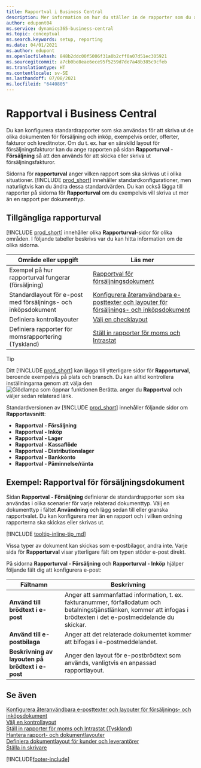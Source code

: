 ```yaml
---
title: Rapportval i Business Central
description: Mer information om hur du ställer in de rapporter som du använder för att skriva ut olika typer av dokument i Business Central.
author: edupont04
ms.service: dynamics365-business-central
ms.topic: conceptual
ms.search.keywords: setup, reporting
ms.date: 04/01/2021
ms.author: edupont
ms.openlocfilehash: 848b2ddc00f5006f31a0b2cff0a07d51ec305921
ms.sourcegitcommit: a7cb0be8eae6ece95f5259d7de7a48b385c9cfeb
ms.translationtype: HT
ms.contentlocale: sv-SE
ms.lasthandoff: 07/08/2021
ms.locfileid: "6440805"
---
```

# <a name="report-selection-in-business-central"></a>Rapportval i Business Central

Du kan konfigurera standardrapporter som ska användas för att skriva ut de olika dokumenten för försäljning och inköp, exempelvis order, offerter, fakturor och kreditnotor. Om du t. ex. har en särskild layout för försäljningsfakturor kan du ange rapporten på sidan **Rapporturval - Försäljning** så att den används för att skicka eller skriva ut försäljningsfakturor.  

Sidorna för **rapporturval** anger vilken rapport som ska skrivas ut i olika situationer. [!INCLUDE [prod_short](includes/prod_short.md)] innehåller standardkonfigurationer, men naturligtvis kan du ändra dessa standardvärden. Du kan också lägga till rapporter på sidorna för **Rapporturval** om du exempelvis vill skriva ut mer än en rapport per dokumenttyp.  

## <a name="available-report-selections"></a>Tillgängliga rapporturval

[!INCLUDE [prod_short](includes/prod_short.md)] innehåller olika **Rapporturval**-sidor för olika områden. I följande tabeller beskrivs var du kan hitta information om de olika sidorna.  

|Område eller uppgift  |Läs mer|
|--------------|----------|
|Exempel på hur rapporturval fungerar (försäljning)|[Rapportval för försäljningsdokument](#example-report-selection-for-sales-documents)|
|Standardlayout för e-post med försäljnings- och inköpsdokument  |[Konfigurera återanvändbara e-posttexter och layouter för försäljnings- och inköpsdokument](admin-how-setup-email.md#set-up-reusable-email-texts-and-layouts-for-sales-and-purchase-documents) |
|Definiera kontrollayouter     |[Välj en checklayout](finance-how-define-check-layouts.md) |
|Definiera rapporter för momsrapportering (Tyskland)|[Ställ in rapporter för moms och Intrastat](LocalFunctionality/Germany/how-to-set-up-reports-for-vat-and-intrastat.md) |

> [!TIP]
> Ditt [!INCLUDE [prod_short](includes/prod_short.md)] kan lägga till ytterligare sidor för **Rapporturval**, beroende exempelvis på plats och bransch. Du kan alltid kontrollera inställningarna genom att välja den ![Glödlampa som öppnar funktionen Berätta.](media/ui-search/search_small.png "Berätta för mig vad du vill göra") anger du **Rapportval** och väljer sedan relaterad länk.

Standardversionen av [!INCLUDE [prod_short](includes/prod_short.md)] innehåller följande sidor om **Rapportavsnitt**:

* **Rapportval - Försäljning**  
* **Rapportval - Inköp**  
* **Rapportval - Lager**  
* **Rapportval - Kassaflöde**  
* **Rapportval - Distributionslager**  
* **Rapportval - Bankkonto**  
* **Rapportval - Påminnelse/ränta**  

## <a name="example-report-selection-for-sales-documents"></a>Exempel: Rapportval för försäljningsdokument

Sidan **Rapportval - Försäljning** definierar de standardrapporter som ska användas i olika scenarier för varje relaterad dokumenttyp. Välj en dokumenttyp i fältet **Användning** och lägg sedan till eller granska rapportvalet. Du kan konfigurera mer än en rapport och i vilken ordning rapporterna ska skickas eller skrivas ut.  

[!INCLUDE [tooltip-inline-tip_md](includes/tooltip-inline-tip_md.md)]

Vissa typer av dokument kan skickas som e-postbilagor, andra inte. Varje sida för **Rapporturval** visar ytterligare fält om typen stöder e-post direkt.  

På sidorna **Rapporturval - Försäljning** och **Rapporturval - Inköp** hjälper följande fält dig att konfigurera e-post:

|Fältnamn |Beskrivning  |
|-----------|-------------|
|**Använd till brödtext i e-post**| Anger att sammanfattad information, t. ex. fakturanummer, förfallodatum och betalningstjänstlänken, kommer att infogas i brödtexten i det e-postmeddelande du skickar.        |
|**Använd till e-postbilaga**| Anger att det relaterade dokumentet kommer att bifogas i e-postmeddelandet.|
|**Beskrivning av layouten på brödtext i e-post**|Anger den layout för e-postbrödtext som används, vanligtvis en anpassad rapportlayout. |

## <a name="see-also"></a>Se även

[Konfigurera återanvändbara e-posttexter och layouter för försäljnings- och inköpsdokument](admin-how-setup-email.md#set-up-reusable-email-texts-and-layouts-for-sales-and-purchase-documents)  
[Välj en kontrollayout](finance-how-define-check-layouts.md)  
[Ställ in rapporter för moms och Intrastat (Tyskland)](LocalFunctionality/Germany/how-to-set-up-reports-for-vat-and-intrastat.md)  
[Hantera rapport- och dokumentlayouter](ui-manage-report-layouts.md)  
[Definiera dokumentlayout för kunder och leverantörer](ui-define-customer-vendor-document-layouts.md)  
[Ställa in skrivare](ui-specify-printer-selection-reports.md)  


[!INCLUDE[footer-include](includes/footer-banner.md)]